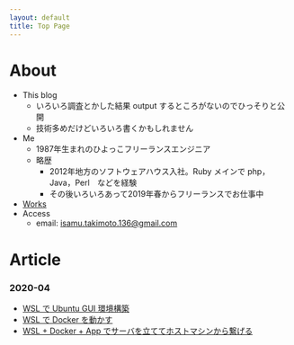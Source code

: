 ```yaml
---
layout: default
title: Top Page
---
```

# About
- This blog
  - いろいろ調査とかした結果 output するところがないのでひっそりと公開
  - 技術多めだけどいろいろ書くかもしれません
- Me
  - 1987年生まれのひよっこフリーランスエンジニア
  - 略歴
    - 2012年地方のソフトウェアハウス入社。Ruby メインで php，Java，Perl　などを経験
    - その後いろいろあって2019年春からフリーランスでお仕事中
- [Works](./works.html)
- Access
   - email: [isamu.takimoto.136@gmail.com](mailto:isamu.takimoto.136@gmail.com)

# Article
### 2020-04
- [WSL で Ubuntu GUI 環境構築](./blog_md/20200423.html)
- [WSL で Docker を動かす](./blog_md/20200424.html)
- [WSL + Docker + App でサーバを立ててホストマシンから繋げる](./blog_md/20200425.html)